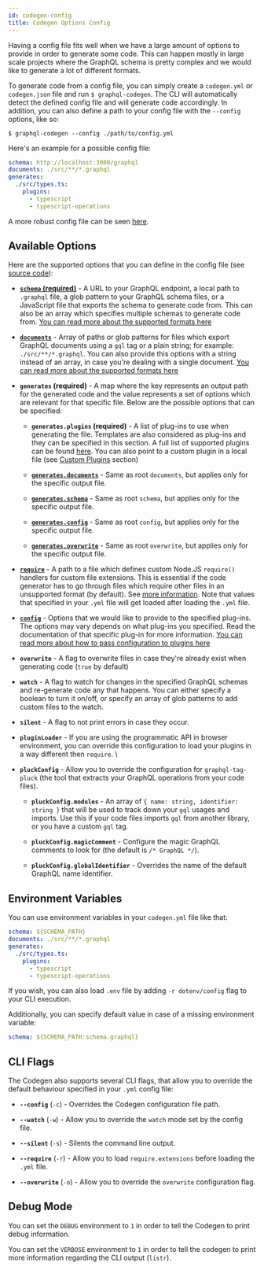 ```yaml
---
id: codegen-config
title: Codegen Options Config
---
```


Having a config file fits well when we have a large amount of options to provide in order to generate some code. This can happen mostly in large scale projects where the GraphQL schema is pretty complex and we would like to generate a lot of different formats.

To generate code from a config file, you can simply create a `codegen.yml` or `codegen.json` file and run `$ graphql-codegen`. The CLI will automatically detect the defined config file and will generate code accordingly. In addition, you can also define a path to your config file with the `--config` options, like so:

    $ graphql-codegen --config ./path/to/config.yml

Here's an example for a possible config file:

```yml
schema: http://localhost:3000/graphql
documents: ./src/**/*.graphql
generates:
  ./src/types.ts:
    plugins:
      - typescript
      - typescript-operations
```

A more robust config file can be seen [here](https://github.com/dotansimha/graphql-code-generator/blob/master/dev-test/codegen.yml).

## Available Options

Here are the supported options that you can define in the config file (see [source code](https://github.com/dotansimha/graphql-code-generator/blob/master/packages/utils/plugins-helpers/src/types.ts#L51)):

- [**`schema` (required)**](./schema-field#root-level) - A URL to your GraphQL endpoint, a local path to `.graphql` file, a glob pattern to your GraphQL schema files, or a JavaScript file that exports the schema to generate code from. This can also be an array which specifies multiple schemas to generate code from. [You can read more about the supported formats here](./schema-field#available-formats)

- [**`documents`**](./documents-field#root-level) - Array of paths or glob patterns for files which export GraphQL documents using a `gql` tag or a plain string; for example: `./src/**/*.graphql`. You can also provide this options with a string instead of an array, in case you're dealing with a single document. [You can read more about the supported formats here](./documents-field#available-formats)

- **`generates` (required)** - A map where the key represents an output path for the generated code and the value represents a set of options which are relevant for that specific file. Below are the possible options that can be specified:

  - **`generates.plugins` (required)** - A list of plug-ins to use when generating the file. Templates are also considered as plug-ins and they can be specified in this section. A full list of supported plugins can be found [here](../plugins). You can also point to a custom plugin in a local file (see [Custom Plugins](../custom-codegen/index) section)

  - [**`generates.documents`**](./documents-field#output-file-level) - Same as root `documents`, but applies only for the specific output file.

  - [**`generates.schema`**](./schema-field#output-file-level) - Same as root `schema`, but applies only for the specific output file.

  - [**`generates.config`**](./config-field#output-level) - Same as root `config`, but applies only for the specific output file.

  - [**`generates.overwrite`**](./config-field#output-level) - Same as root `overwrite`, but applies only for the specific output file.

- [**`require`**](./require-field) - A path to a file which defines custom Node.JS `require()` handlers for custom file extensions. This is essential if the code generator has to go through files which require other files in an unsupported format (by default). See [more information](https://gist.github.com/jamestalmage/df922691475cff66c7e6). Note that values that specified in your `.yml` file will get loaded after loading the `.yml` file.

- [**`config`**](./config-field#root-level) - Options that we would like to provide to the specified plug-ins. The options may vary depends on what plug-ins you specified. Read the documentation of that specific plug-in for more information. [You can read more about how to pass configuration to plugins here](./config-field)

- **`overwrite`** - A flag to overwrite files in case they're already exist when generating code (`true` by default)

- **`watch`** - A flag to watch for changes in the specified GraphQL schemas and re-generate code any that happens. You can either specify a boolean to turn it on/off, or specify an array of glob patterns to add custom files to the watch.

- **`silent`** - A flag to not print errors in case they occur.

- **`pluginLoader`** - If you are using the programmatic API in browser environment, you can override this configuration to load your plugins in a way different then `require`.
  \
- **`pluckConfig`** - Allow you to override the configuration for `graphql-tag-pluck` (the tool that extracts your GraphQL operations from your code files).

  - **`pluckConfig.modules`** - An array of `{ name: string, identifier: string }` that will be used to track down your `gql` usages and imports. Use this if your code files imports `gql` from another library, or you have a custom `gql` tag.

  - **`pluckConfig.magicComment`** - Configure the magic GraphQL comments to look for (the default is `/* GraphQL */`).

  - **`pluckConfig.globalIdentifier`** - Overrides the name of the default GraphQL name identifier.

## Environment Variables

You can use environment variables in your `codegen.yml` file like that:

```yml
schema: ${SCHEMA_PATH}
documents: ./src/**/*.graphql
generates:
  ./src/types.ts:
    plugins:
      - typescript
      - typescript-operations
```

If you wish, you can also load `.env` file by adding `-r dotenv/config` flag to your CLI execution.

Additionally, you can specify default value in case of a missing environment variable:

```yml
schema: ${SCHEMA_PATH:schema.graphql}
```

## CLI Flags

The Codegen also supports several CLI flags, that allow you to override the default behaviour specified in your `.yml` config file:

- **`--config`** (`-c`) - Overrides the Codegen configuration file path.

- **`--watch`** (`-w`) - Allow you to override the `watch` mode set by the config file.

- **`--silent`** (`-s`) - Silents the command line output.

- **`--require`** (`-r`) - Allow you to load `require.extensions` before loading the `.yml` file.

- **`--overwrite`** (`-o`) - Allow you to override the `overwrite` configuration flag.

## Debug Mode

You can set the `DEBUG` environment to `1` in order to tell the Codegen to print debug information.

You can set the `VERBOSE` environment to `1` in order to tell the codegen to print more information regarding the CLI output (`listr`).

